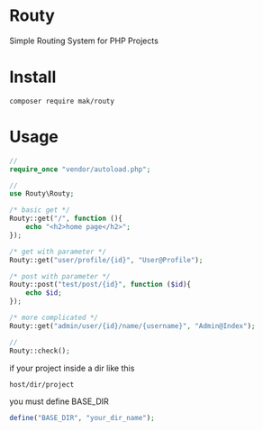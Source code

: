 # Routy
Simple Routing System for PHP Projects

# Install
```
composer require mak/routy
```
# Usage
```php
//
require_once "vendor/autoload.php";

//
use Routy\Routy;

/* basic get */
Routy::get("/", function (){
    echo "<h2>home page</h2>";
});

/* get with parameter */
Routy::get("user/profile/{id}", "User@Profile");

/* post with parameter */
Routy::post("test/post/{id}", function ($id){
    echo $id;
});

/* more complicated */
Routy::get("admin/user/{id}/name/{username}", "Admin@Index");

//
Routy::check();
```

if your project inside a dir like this
```
host/dir/project
```
you must define BASE_DIR
```php
define("BASE_DIR", "your_dir_name");
```
